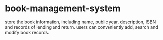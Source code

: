 # book-management-system

store the book information, including name, public year, description, ISBN and records of lending and return.
users can conveniently add, search and modify book records.

